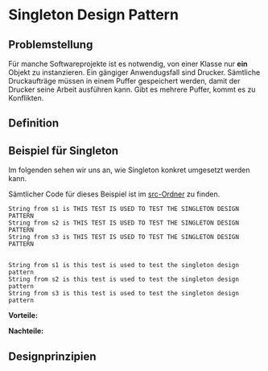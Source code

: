 # Singleton Design Pattern

## Problemstellung

Für manche Softwareprojekte ist es notwendig, von einer Klasse nur **ein** Objekt zu instanzieren. Ein gängiger Anwendugsfall sind Drucker. Sämtliche Druckaufträge müssen in einem Puffer gespeichert werden, damit der Drucker seine Arbeit ausführen kann. Gibt es mehrere Puffer, kommt es zu Konflikten.

## Definition



## Beispiel für Singleton

Im folgenden sehen wir uns an, wie Singleton konkret umgesetzt werden kann.

Sämtlicher Code für dieses Beispiel ist im [src-Ordner](src) zu finden.

```Shell
String from s1 is THIS TEST IS USED TO TEST THE SINGLETON DESIGN PATTERN
String from s2 is THIS TEST IS USED TO TEST THE SINGLETON DESIGN PATTERN
String from s3 is THIS TEST IS USED TO TEST THE SINGLETON DESIGN PATTERN


String from s1 is this test is used to test the singleton design pattern
String from s2 is this test is used to test the singleton design pattern
String from s3 is this test is used to test the singleton design pattern
```



**Vorteile:**



**Nachteile:**



## Designprinzipien

